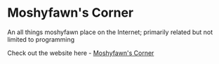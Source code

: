 # Moshyfawn's Corner

An all things moshyfawn place on the Internet; primarily related but not limited to programming

Check out the website here - [Moshyfawn's Corner](https://moshyfawn.dev/)
